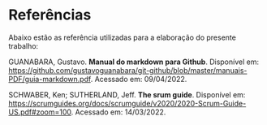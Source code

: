 # Referências

Abaixo estão as referência utilizadas para a elaboração do presente trabalho:

GUANABARA, Gustavo. __Manual do markdown para Github__. Disponível em:
https://github.com/gustavoguanabara/git-github/blob/master/manuais-PDF/guia-markdown.pdf. Acessado em: 09/04/2022.

SCHWABER, Ken;  SUTHERLAND, Jeff. __The srum guide__. Disponível em: https://scrumguides.org/docs/scrumguide/v2020/2020-Scrum-Guide-US.pdf#zoom=100. Acessado em: 14/03/2022.